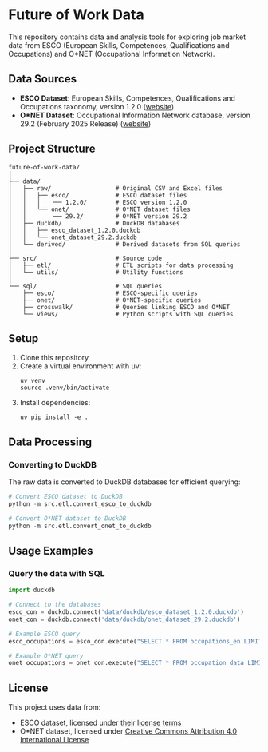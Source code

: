 # Future of Work Data

This repository contains data and analysis tools for exploring job market data from ESCO (European Skills, Competences, Qualifications and Occupations) and O*NET (Occupational Information Network).

## Data Sources

- **ESCO Dataset**: European Skills, Competences, Qualifications and Occupations taxonomy, version 1.2.0 ([website](https://esco.ec.europa.eu/en/use-esco/download))
- **O*NET Dataset**: Occupational Information Network database, version 29.2 (February 2025 Release) ([website](https://www.onetcenter.org/database.html#all-files))

## Project Structure

```
future-of-work-data/
│
├── data/
│   ├── raw/                  # Original CSV and Excel files
│   │   ├── esco/             # ESCO dataset files
│   │   │   └── 1.2.0/        # ESCO version 1.2.0 
│   │   └── onet/             # O*NET dataset files
│   │       └── 29.2/         # O*NET version 29.2
│   ├── duckdb/               # DuckDB databases
│   │   ├── esco_dataset_1.2.0.duckdb
│   │   └── onet_dataset_29.2.duckdb
│   └── derived/              # Derived datasets from SQL queries
│
├── src/                      # Source code
│   ├── etl/                  # ETL scripts for data processing
│   └── utils/                # Utility functions
│
└── sql/                      # SQL queries
    ├── esco/                 # ESCO-specific queries
    ├── onet/                 # O*NET-specific queries
    ├── crosswalk/            # Queries linking ESCO and O*NET
    └── views/                # Python scripts with SQL queries
```

## Setup

1. Clone this repository
2. Create a virtual environment with uv:
   ```
   uv venv
   source .venv/bin/activate
   ```
3. Install dependencies:
   ```
   uv pip install -e .
   ```

## Data Processing

### Converting to DuckDB

The raw data is converted to DuckDB databases for efficient querying:

```python
# Convert ESCO dataset to DuckDB
python -m src.etl.convert_esco_to_duckdb

# Convert O*NET dataset to DuckDB
python -m src.etl.convert_onet_to_duckdb
```

## Usage Examples

### Query the data with SQL

```python
import duckdb

# Connect to the databases
esco_con = duckdb.connect('data/duckdb/esco_dataset_1.2.0.duckdb')
onet_con = duckdb.connect('data/duckdb/onet_dataset_29.2.duckdb')

# Example ESCO query
esco_occupations = esco_con.execute("SELECT * FROM occupations_en LIMIT 10").fetchdf()

# Example O*NET query 
onet_occupations = onet_con.execute("SELECT * FROM occupation_data LIMIT 10").fetchdf()
```

## License

This project uses data from:
- ESCO dataset, licensed under [their license terms](https://ec.europa.eu/esco/portal/document/en/87a9f66a-1830-4c93-94f0-5daa5e00507e)
- O*NET dataset, licensed under [Creative Commons Attribution 4.0 International License](https://www.onetcenter.org/license_db.html)
